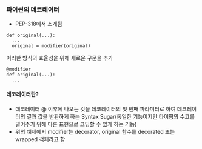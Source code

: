 ### 파이썬의 데코레이터
- PEP-318에서 소개됨

```
def original(...):
  ...
  original = modifier(original)
```  
이러한 방식의 효율성을 위해 새로운 구문을 추가  
```
@modifier
def original(...):
  ...
```  
#### 데코레이터란?
- 데코레이터 @ 이후에 나오는 것을 데코레이터의 첫 번째 파라미터로 하여 데코레이터의 결과 값을 반환하게 하는 Syntax Sugar(동일한 기능이지만 타이핑의 수고를 덜어주기 위해 다른 표현으로 코딩할 수 있게 하는 기능)
- 위의 예제에서 modifier는 decorator, original 함수를 decorated 또는 wrapped 객체라고 함